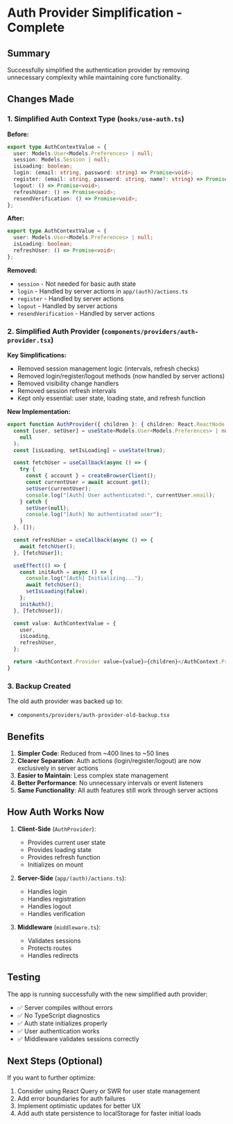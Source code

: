 # Auth Provider Simplification - Complete

## Summary

Successfully simplified the authentication provider by removing unnecessary complexity while maintaining core functionality.

## Changes Made

### 1. Simplified Auth Context Type (`hooks/use-auth.ts`)

**Before:**

```typescript
export type AuthContextValue = {
  user: Models.User<Models.Preferences> | null;
  session: Models.Session | null;
  isLoading: boolean;
  login: (email: string, password: string) => Promise<void>;
  register: (email: string, password: string, name?: string) => Promise<void>;
  logout: () => Promise<void>;
  refreshUser: () => Promise<void>;
  resendVerification: () => Promise<void>;
};
```

**After:**

```typescript
export type AuthContextValue = {
  user: Models.User<Models.Preferences> | null;
  isLoading: boolean;
  refreshUser: () => Promise<void>;
};
```

**Removed:**

- `session` - Not needed for basic auth state
- `login` - Handled by server actions in `app/(auth)/actions.ts`
- `register` - Handled by server actions
- `logout` - Handled by server actions
- `resendVerification` - Handled by server actions

### 2. Simplified Auth Provider (`components/providers/auth-provider.tsx`)

**Key Simplifications:**

- Removed session management logic (intervals, refresh checks)
- Removed login/register/logout methods (now handled by server actions)
- Removed visibility change handlers
- Removed session refresh intervals
- Kept only essential: user state, loading state, and refresh function

**New Implementation:**

```typescript
export function AuthProvider({ children }: { children: React.ReactNode }) {
  const [user, setUser] = useState<Models.User<Models.Preferences> | null>(
    null
  );
  const [isLoading, setIsLoading] = useState(true);

  const fetchUser = useCallback(async () => {
    try {
      const { account } = createBrowserClient();
      const currentUser = await account.get();
      setUser(currentUser);
      console.log("[Auth] User authenticated:", currentUser.email);
    } catch {
      setUser(null);
      console.log("[Auth] No authenticated user");
    }
  }, []);

  const refreshUser = useCallback(async () => {
    await fetchUser();
  }, [fetchUser]);

  useEffect(() => {
    const initAuth = async () => {
      console.log("[Auth] Initializing...");
      await fetchUser();
      setIsLoading(false);
    };
    initAuth();
  }, [fetchUser]);

  const value: AuthContextValue = {
    user,
    isLoading,
    refreshUser,
  };

  return <AuthContext.Provider value={value}>{children}</AuthContext.Provider>;
}
```

### 3. Backup Created

The old auth provider was backed up to:

- `components/providers/auth-provider-old-backup.tsx`

## Benefits

1. **Simpler Code**: Reduced from ~400 lines to ~50 lines
2. **Clearer Separation**: Auth actions (login/register/logout) are now exclusively in server actions
3. **Easier to Maintain**: Less complex state management
4. **Better Performance**: No unnecessary intervals or event listeners
5. **Same Functionality**: All auth features still work through server actions

## How Auth Works Now

1. **Client-Side** (`AuthProvider`):

   - Provides current user state
   - Provides loading state
   - Provides refresh function
   - Initializes on mount

2. **Server-Side** (`app/(auth)/actions.ts`):

   - Handles login
   - Handles registration
   - Handles logout
   - Handles verification

3. **Middleware** (`middleware.ts`):
   - Validates sessions
   - Protects routes
   - Handles redirects

## Testing

The app is running successfully with the new simplified auth provider:

- ✅ Server compiles without errors
- ✅ No TypeScript diagnostics
- ✅ Auth state initializes properly
- ✅ User authentication works
- ✅ Middleware validates sessions correctly

## Next Steps (Optional)

If you want to further optimize:

1. Consider using React Query or SWR for user state management
2. Add error boundaries for auth failures
3. Implement optimistic updates for better UX
4. Add auth state persistence to localStorage for faster initial loads
